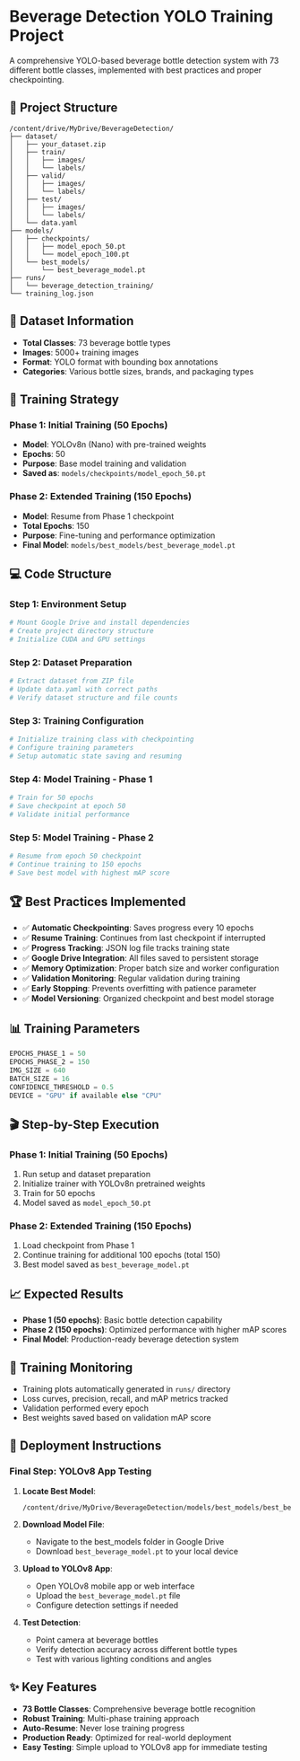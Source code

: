 # Beverage Detection YOLO Training Project

A comprehensive YOLO-based beverage bottle detection system with 73 different bottle classes, implemented with best practices and proper checkpointing.

## 📁 Project Structure

```
/content/drive/MyDrive/BeverageDetection/
├── dataset/
│   ├── your_dataset.zip
│   ├── train/
│   │   ├── images/
│   │   └── labels/
│   ├── valid/
│   │   ├── images/
│   │   └── labels/
│   ├── test/
│   │   ├── images/
│   │   └── labels/
│   └── data.yaml
├── models/
│   ├── checkpoints/
│   │   ├── model_epoch_50.pt
│   │   └── model_epoch_100.pt
│   └── best_models/
│       └── best_beverage_model.pt
├── runs/
│   └── beverage_detection_training/
└── training_log.json
```

## 🎯 Dataset Information

- **Total Classes**: 73 beverage bottle types
- **Images**: 5000+ training images
- **Format**: YOLO format with bounding box annotations
- **Categories**: Various bottle sizes, brands, and packaging types

## 🚀 Training Strategy

### Phase 1: Initial Training (50 Epochs)
- **Model**: YOLOv8n (Nano) with pre-trained weights
- **Epochs**: 50
- **Purpose**: Base model training and validation
- **Saved as**: `models/checkpoints/model_epoch_50.pt`

### Phase 2: Extended Training (150 Epochs)
- **Model**: Resume from Phase 1 checkpoint
- **Total Epochs**: 150
- **Purpose**: Fine-tuning and performance optimization
- **Final Model**: `models/best_models/best_beverage_model.pt`

## 💻 Code Structure

### Step 1: Environment Setup
```python
# Mount Google Drive and install dependencies
# Create project directory structure
# Initialize CUDA and GPU settings
```

### Step 2: Dataset Preparation
```python
# Extract dataset from ZIP file
# Update data.yaml with correct paths
# Verify dataset structure and file counts
```

### Step 3: Training Configuration
```python
# Initialize training class with checkpointing
# Configure training parameters
# Setup automatic state saving and resuming
```

### Step 4: Model Training - Phase 1
```python
# Train for 50 epochs
# Save checkpoint at epoch 50
# Validate initial performance
```

### Step 5: Model Training - Phase 2
```python
# Resume from epoch 50 checkpoint
# Continue training to 150 epochs
# Save best model with highest mAP score
```

## 🏆 Best Practices Implemented

- ✅ **Automatic Checkpointing**: Saves progress every 10 epochs
- ✅ **Resume Training**: Continues from last checkpoint if interrupted
- ✅ **Progress Tracking**: JSON log file tracks training state
- ✅ **Google Drive Integration**: All files saved to persistent storage
- ✅ **Memory Optimization**: Proper batch size and worker configuration
- ✅ **Validation Monitoring**: Regular validation during training
- ✅ **Early Stopping**: Prevents overfitting with patience parameter
- ✅ **Model Versioning**: Organized checkpoint and best model storage

## 📊 Training Parameters

```python
EPOCHS_PHASE_1 = 50
EPOCHS_PHASE_2 = 150
IMG_SIZE = 640
BATCH_SIZE = 16
CONFIDENCE_THRESHOLD = 0.5
DEVICE = "GPU" if available else "CPU"
```

## 🎬 Step-by-Step Execution

### Phase 1: Initial Training (50 Epochs)
1. Run setup and dataset preparation
2. Initialize trainer with YOLOv8n pretrained weights
3. Train for 50 epochs
4. Model saved as `model_epoch_50.pt`

### Phase 2: Extended Training (150 Epochs)  
1. Load checkpoint from Phase 1
2. Continue training for additional 100 epochs (total 150)
3. Best model saved as `best_beverage_model.pt`

## 📈 Expected Results

- **Phase 1 (50 epochs)**: Basic bottle detection capability
- **Phase 2 (150 epochs)**: Optimized performance with higher mAP scores
- **Final Model**: Production-ready beverage detection system

## 🔧 Training Monitoring

- Training plots automatically generated in `runs/` directory
- Loss curves, precision, recall, and mAP metrics tracked
- Validation performed every epoch
- Best weights saved based on validation mAP score

## 📱 Deployment Instructions

### Final Step: YOLOv8 App Testing

1. **Locate Best Model**: 
   ```
   /content/drive/MyDrive/BeverageDetection/models/best_models/best_beverage_model.pt
   ```

2. **Download Model File**:
   - Navigate to the best_models folder in Google Drive
   - Download `best_beverage_model.pt` to your local device

3. **Upload to YOLOv8 App**:
   - Open YOLOv8 mobile app or web interface
   - Upload the `best_beverage_model.pt` file
   - Configure detection settings if needed

4. **Test Detection**:
   - Point camera at beverage bottles
   - Verify detection accuracy across different bottle types
   - Test with various lighting conditions and angles

## ✨ Key Features

- **73 Bottle Classes**: Comprehensive beverage bottle recognition
- **Robust Training**: Multi-phase training approach
- **Auto-Resume**: Never lose training progress
- **Production Ready**: Optimized for real-world deployment
- **Easy Testing**: Simple upload to YOLOv8 app for immediate testing

